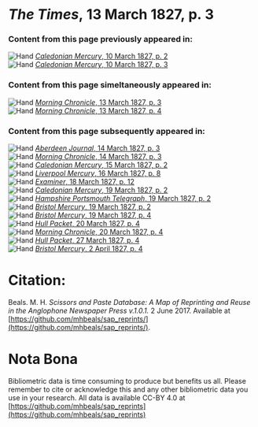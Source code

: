 # *The Times*, 13 March 1827, p. 3  
  
### Content from this page previously appeared in:  
![Hand](http://scissorsandpaste.net/wp-content/uploads/2017/06/smallhandpointer.png) [*Caledonian Mercury*, 10 March 1827, p. 2](https://mhbeals.github.io/sap_html/Caledonian-Mercury/Caledonian-Mercury-10-March-1827-p-2)  
![Hand](http://scissorsandpaste.net/wp-content/uploads/2017/06/smallhandpointer.png) [*Caledonian Mercury*, 10 March 1827, p. 3](https://mhbeals.github.io/sap_html/Caledonian-Mercury/Caledonian-Mercury-10-March-1827-p-3)  
  
### Content from this page simeltaneously appeared in:  
![Hand](http://scissorsandpaste.net/wp-content/uploads/2017/06/smallhandpointer.png) [*Morning Chronicle*, 13 March 1827, p. 3](https://mhbeals.github.io/sap_html/Morning-Chronicle/Morning-Chronicle-13-March-1827-p-3)  
![Hand](http://scissorsandpaste.net/wp-content/uploads/2017/06/smallhandpointer.png) [*Morning Chronicle*, 13 March 1827, p. 4](https://mhbeals.github.io/sap_html/Morning-Chronicle/Morning-Chronicle-13-March-1827-p-4)  
  
### Content from this page subsequently appeared in:  
![Hand](http://scissorsandpaste.net/wp-content/uploads/2017/06/smallhandpointer.png) [*Aberdeen Journal*, 14 March 1827, p. 3](https://mhbeals.github.io/sap_html/Aberdeen-Journal/Aberdeen-Journal-14-March-1827-p-3)  
![Hand](http://scissorsandpaste.net/wp-content/uploads/2017/06/smallhandpointer.png) [*Morning Chronicle*, 14 March 1827, p. 3](https://mhbeals.github.io/sap_html/Morning-Chronicle/Morning-Chronicle-14-March-1827-p-3)  
![Hand](http://scissorsandpaste.net/wp-content/uploads/2017/06/smallhandpointer.png) [*Caledonian Mercury*, 15 March 1827, p. 2](https://mhbeals.github.io/sap_html/Caledonian-Mercury/Caledonian-Mercury-15-March-1827-p-2)  
![Hand](http://scissorsandpaste.net/wp-content/uploads/2017/06/smallhandpointer.png) [*Liverpool Mercury*, 16 March 1827, p. 8](https://mhbeals.github.io/sap_html/Liverpool-Mercury/Liverpool-Mercury-16-March-1827-p-8)  
![Hand](http://scissorsandpaste.net/wp-content/uploads/2017/06/smallhandpointer.png) [*Examiner*, 18 March 1827, p. 12](https://mhbeals.github.io/sap_html/Examiner/Examiner-18-March-1827-p-12)  
![Hand](http://scissorsandpaste.net/wp-content/uploads/2017/06/smallhandpointer.png) [*Caledonian Mercury*, 19 March 1827, p. 2](https://mhbeals.github.io/sap_html/Caledonian-Mercury/Caledonian-Mercury-19-March-1827-p-2)  
![Hand](http://scissorsandpaste.net/wp-content/uploads/2017/06/smallhandpointer.png) [*Hampshire Portsmouth Telegraph*, 19 March 1827, p. 2](https://mhbeals.github.io/sap_html/Hampshire-Portsmouth-Telegraph/Hampshire-Portsmouth-Telegraph-19-March-1827-p-2)  
![Hand](http://scissorsandpaste.net/wp-content/uploads/2017/06/smallhandpointer.png) [*Bristol Mercury*, 19 March 1827, p. 2](https://mhbeals.github.io/sap_html/Bristol-Mercury/Bristol-Mercury-19-March-1827-p-2)  
![Hand](http://scissorsandpaste.net/wp-content/uploads/2017/06/smallhandpointer.png) [*Bristol Mercury*, 19 March 1827, p. 4](https://mhbeals.github.io/sap_html/Bristol-Mercury/Bristol-Mercury-19-March-1827-p-4)  
![Hand](http://scissorsandpaste.net/wp-content/uploads/2017/06/smallhandpointer.png) [*Hull Packet*, 20 March 1827, p. 4](https://mhbeals.github.io/sap_html/Hull-Packet/Hull-Packet-20-March-1827-p-4)  
![Hand](http://scissorsandpaste.net/wp-content/uploads/2017/06/smallhandpointer.png) [*Morning Chronicle*, 20 March 1827, p. 4](https://mhbeals.github.io/sap_html/Morning-Chronicle/Morning-Chronicle-20-March-1827-p-4)  
![Hand](http://scissorsandpaste.net/wp-content/uploads/2017/06/smallhandpointer.png) [*Hull Packet*, 27 March 1827, p. 4](https://mhbeals.github.io/sap_html/Hull-Packet/Hull-Packet-27-March-1827-p-4)  
![Hand](http://scissorsandpaste.net/wp-content/uploads/2017/06/smallhandpointer.png) [*Bristol Mercury*, 2 April 1827, p. 4](https://mhbeals.github.io/sap_html/Bristol-Mercury/Bristol-Mercury-2-April-1827-p-4)  


# Citation: 

Beals. M. H. *Scissors and Paste Database: A Map of Reprinting and Reuse in the Anglophone Newspaper Press v.1.0.1.* 2 June 2017. Available at [https://github.com/mhbeals/sap_reprints/](https://github.com/mhbeals/sap_reprints/). 

# Nota Bona

Bibliometric data is time consuming to produce but benefits us all. Please remember to cite or acknowledge this and any other bibliometric data you use in your research. All data is available CC-BY 4.0 at [https://github.com/mhbeals/sap_reprints](https://github.com/mhbeals/sap_reprints)